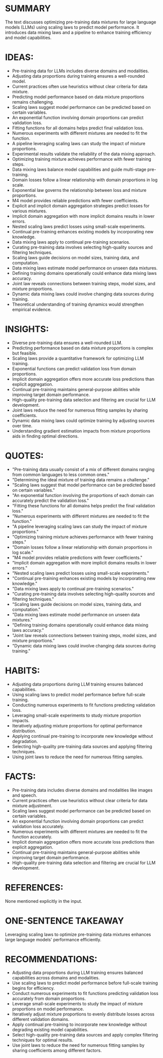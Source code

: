 # SUMMARY
The text discusses optimizing pre-training data mixtures for large language models (LLMs) using scaling laws to predict model performance. It introduces data mixing laws and a pipeline to enhance training efficiency and model capabilities.

# IDEAS:
- Pre-training data for LLMs includes diverse domains and modalities.
- Adjusting data proportions during training ensures a well-rounded model.
- Current practices often use heuristics without clear criteria for data mixture.
- Predicting model performance based on data mixture proportions remains challenging.
- Scaling laws suggest model performance can be predicted based on certain variables.
- An exponential function involving domain proportions can predict validation loss.
- Fitting functions for all domains helps predict final validation loss.
- Numerous experiments with different mixtures are needed to fit the function.
- A pipeline leveraging scaling laws can study the impact of mixture proportions.
- Experimental results validate the reliability of the data mixing approach.
- Optimizing training mixture achieves performance with fewer training steps.
- Data mixing laws balance model capabilities and guide multi-stage pre-training.
- Domain losses follow a linear relationship with domain proportions in log scale.
- Exponential law governs the relationship between loss and mixture proportions.
- M4 model provides reliable predictions with fewer coefficients.
- Explicit and implicit domain aggregation strategies predict losses for various mixtures.
- Implicit domain aggregation with more implicit domains results in lower errors.
- Nested scaling laws predict losses using small-scale experiments.
- Continual pre-training enhances existing models by incorporating new knowledge.
- Data mixing laws apply to continual pre-training scenarios.
- Curating pre-training data involves selecting high-quality sources and filtering techniques.
- Scaling laws guide decisions on model sizes, training data, and computation.
- Data mixing laws estimate model performance on unseen data mixtures.
- Defining training domains operationally could enhance data mixing laws accuracy.
- Joint law reveals connections between training steps, model sizes, and mixture proportions.
- Dynamic data mixing laws could involve changing data sources during training.
- Theoretical understanding of training dynamics would strengthen empirical evidence.

# INSIGHTS:
- Diverse pre-training data ensures a well-rounded LLM.
- Predicting performance based on data mixture proportions is complex but feasible.
- Scaling laws provide a quantitative framework for optimizing LLM training.
- Exponential functions can predict validation loss from domain proportions.
- Implicit domain aggregation offers more accurate loss predictions than explicit aggregation.
- Continual pre-training maintains general-purpose abilities while improving target domain performance.
- High-quality pre-training data selection and filtering are crucial for LLM development.
- Joint laws reduce the need for numerous fitting samples by sharing coefficients.
- Dynamic data mixing laws could optimize training by adjusting sources over time.
- Understanding gradient estimation impacts from mixture proportions aids in finding optimal directions.

# QUOTES:
- "Pre-training data usually consist of a mix of different domains ranging from common languages to less common ones."
- "Determining the ideal mixture of training data remains a challenge."
- "Scaling laws suggest that model performance can be predicted based on certain variables."
- "An exponential function involving the proportions of each domain can accurately predict the validation loss."
- "Fitting these functions for all domains helps predict the final validation loss."
- "Numerous experiments with different mixtures are needed to fit the function."
- "A pipeline leveraging scaling laws can study the impact of mixture proportions."
- "Optimizing training mixture achieves performance with fewer training steps."
- "Domain losses follow a linear relationship with domain proportions in log scale."
- "M4 model provides reliable predictions with fewer coefficients."
- "Implicit domain aggregation with more implicit domains results in lower errors."
- "Nested scaling laws predict losses using small-scale experiments."
- "Continual pre-training enhances existing models by incorporating new knowledge."
- "Data mixing laws apply to continual pre-training scenarios."
- "Curating pre-training data involves selecting high-quality sources and filtering techniques."
- "Scaling laws guide decisions on model sizes, training data, and computation."
- "Data mixing laws estimate model performance on unseen data mixtures."
- "Defining training domains operationally could enhance data mixing laws accuracy."
- "Joint law reveals connections between training steps, model sizes, and mixture proportions."
- "Dynamic data mixing laws could involve changing data sources during training."

# HABITS:
- Adjusting data proportions during LLM training ensures balanced capabilities.
- Using scaling laws to predict model performance before full-scale training.
- Conducting numerous experiments to fit functions predicting validation loss.
- Leveraging small-scale experiments to study mixture proportion impacts.
- Iteratively adjusting mixture proportions for optimal performance distribution.
- Applying continual pre-training to incorporate new knowledge without degradation.
- Selecting high-quality pre-training data sources and applying filtering techniques.
- Using joint laws to reduce the need for numerous fitting samples.

# FACTS:
- Pre-training data includes diverse domains and modalities like images and speech.
- Current practices often use heuristics without clear criteria for data mixture adjustment.
- Scaling laws suggest model performance can be predicted based on certain variables.
- An exponential function involving domain proportions can predict validation loss accurately.
- Numerous experiments with different mixtures are needed to fit the function accurately.
- Implicit domain aggregation offers more accurate loss predictions than explicit aggregation.
- Continual pre-training maintains general-purpose abilities while improving target domain performance.
- High-quality pre-training data selection and filtering are crucial for LLM development.

# REFERENCES:
None mentioned explicitly in the input.

# ONE-SENTENCE TAKEAWAY
Leveraging scaling laws to optimize pre-training data mixtures enhances large language models' performance efficiently.

# RECOMMENDATIONS:
- Adjusting data proportions during LLM training ensures balanced capabilities across domains and modalities.
- Use scaling laws to predict model performance before full-scale training begins for efficiency.
- Conduct numerous experiments to fit functions predicting validation loss accurately from domain proportions.
- Leverage small-scale experiments to study the impact of mixture proportions on model performance.
- Iteratively adjust mixture proportions to evenly distribute losses across different validation domains.
- Apply continual pre-training to incorporate new knowledge without degrading existing model capabilities.
- Select high-quality pre-training data sources and apply complex filtering techniques for optimal results.
- Use joint laws to reduce the need for numerous fitting samples by sharing coefficients among different factors.